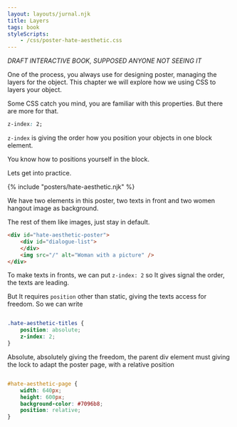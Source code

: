 ```yaml
---
layout: layouts/jurnal.njk
title: Layers
tags: book
styleScripts:
    - /css/poster-hate-aesthetic.css
---
```


*DRAFT INTERACTIVE BOOK, SUPPOSED ANYONE NOT SEEING IT*

One of the process, you always use for designing poster, managing the layers for the object. This chapter we will explore how we using CSS to layers your object.

Some CSS catch you mind, you are familiar with this properties. But there are more for that.

```css
z-index: 2;
```

`z-index` is giving the order how you position your objects in one block element.

You know how to positions yourself in the block.

Lets get into practice.

{% include "posters/hate-aesthetic.njk" %}

We have two elements in this poster, two texts in front and two women hangout image as background.



The rest of them like images, just stay in default.

```html
<div id="hate-aesthetic-poster">
    <div id="dialogue-list">
    </div>
    <img src="/" alt="Woman with a picture" />
</div>
```

To make texts in fronts, we can put `z-index: 2` so It gives signal the order, the texts are leading.

But It requires `position` other than static, giving the texts access for freedom. So we can write

```css

.hate-aesthetic-titles {
    position: absolute;
    z-index: 2;
}

```

Absolute, absolutely giving the freedom, the parent div element must giving the lock to adapt the poster page, with a relative position

```css

#hate-aesthetic-page {
    width: 640px;
    height: 600px;
    background-color: #7096b8;
    position: relative;
}

```